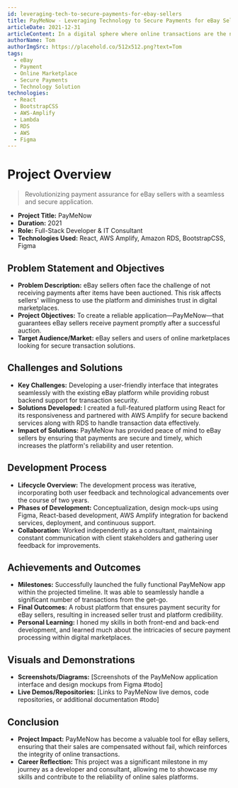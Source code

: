 ```yaml
---
id: leveraging-tech-to-secure-payments-for-ebay-sellers
title: PayMeNow - Leveraging Technology to Secure Payments for eBay Sellers
articleDate: 2021-12-31
articleContent: In a digital sphere where online transactions are the norm, ensuring payment for services rendered can still be a challenge. Discover how PayMeNow revolutionizes payment security for eBay sellers through an innovative application I engineered to address this very issue.
authorName: Tom
authorImgSrc: https://placehold.co/512x512.png?text=Tom
tags:
  - eBay
  - Payment
  - Online Marketplace
  - Secure Payments
  - Technology Solution
technologies:
  - React
  - BootstrapCSS
  - AWS-Amplify
  - Lambda
  - RDS
  - AWS
  - Figma
---
```


# Project Overview

> Revolutionizing payment assurance for eBay sellers with a seamless and secure application.

- **Project Title:** PayMeNow
- **Duration:** 2021
- **Role:** Full-Stack Developer & IT Consultant
- **Technologies Used:** React, AWS Amplify, Amazon RDS, BootstrapCSS, Figma

## Problem Statement and Objectives

- **Problem Description:** eBay sellers often face the challenge of not receiving payments after items have been
  auctioned. This risk affects sellers' willingness to use the platform and diminishes trust in digital marketplaces.
- **Project Objectives:** To create a reliable application—PayMeNow—that guarantees eBay sellers receive payment
  promptly after a successful auction.
- **Target Audience/Market:** eBay sellers and users of online marketplaces looking for secure transaction solutions.

## Challenges and Solutions

- **Key Challenges:** Developing a user-friendly interface that integrates seamlessly with the existing eBay platform
  while providing robust backend support for transaction security.
- **Solutions Developed:** I created a full-featured platform using React for its responsiveness and partnered with AWS
  Amplify for secure backend services along with RDS to handle transaction data effectively.
- **Impact of Solutions:** PayMeNow has provided peace of mind to eBay sellers by ensuring that payments are secure and
  timely, which increases the platform's reliability and user retention.

## Development Process

- **Lifecycle Overview:** The development process was iterative, incorporating both user feedback and technological
  advancements over the course of two years.
- **Phases of Development:** Conceptualization, design mock-ups using Figma, React-based development, AWS Amplify
  integration for backend services, deployment, and continuous support.
- **Collaboration:** Worked independently as a consultant, maintaining constant communication with client stakeholders
  and gathering user feedback for improvements.

## Achievements and Outcomes

- **Milestones:** Successfully launched the fully functional PayMeNow app within the projected timeline. It was able to
  seamlessly handle a significant number of transactions from the get-go.
- **Final Outcomes:** A robust platform that ensures payment security for eBay sellers, resulting in increased seller
  trust and platform credibility.
- **Personal Learning:** I honed my skills in both front-end and back-end development, and learned much about the
  intricacies of secure payment processing within digital marketplaces.

## Visuals and Demonstrations

- **Screenshots/Diagrams:** [Screenshots of the PayMeNow application interface and design mockups from Figma #todo]
- **Live Demos/Repositories:** [Links to PayMeNow live demos, code repositories, or additional documentation #todo]

## Conclusion

- **Project Impact:** PayMeNow has become a valuable tool for eBay sellers, ensuring that their sales are compensated
  without fail, which reinforces the integrity of online transactions.
- **Career Reflection:** This project was a significant milestone in my journey as a developer and consultant, allowing
  me to showcase my skills and contribute to the reliability of online sales platforms.
